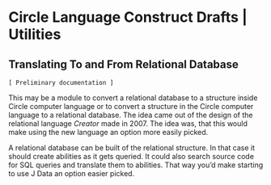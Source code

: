 ﻿Circle Language Construct Drafts | Utilities
============================================

Translating To and From Relational Database
-------------------------------------------

`[ Preliminary documentation ]`

This may be a module to convert a relational database to a structure inside Circle computer language or to convert a structure in the Circle computer language to a relational database. The idea came out of the design of the relational language *Creator* made in 2007. The idea was, that this would make using the new language an option more easily picked.

A relational database can be built of the relational structure. In that case it should create abilities as it gets queried. It could also search source code for SQL queries and translate them to abilities. That way you’d make starting to use J Data an option easier picked.